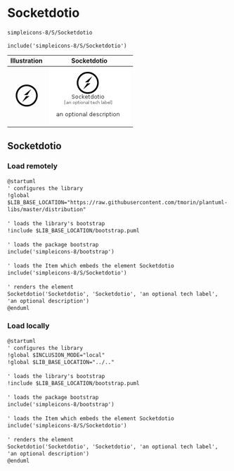 # Socketdotio


```text
simpleicons-8/S/Socketdotio
```

```text
include('simpleicons-8/S/Socketdotio')
```



| Illustration | Socketdotio |
| :---: | :---: |
| ![illustration for Illustration](../../simpleicons-8/S/Socketdotio.png) | ![illustration for Socketdotio](../../simpleicons-8/S/Socketdotio.Local.png) |




## Socketdotio

### Load remotely
```plantuml
@startuml
' configures the library
!global $LIB_BASE_LOCATION="https://raw.githubusercontent.com/tmorin/plantuml-libs/master/distribution"

' loads the library's bootstrap
!include $LIB_BASE_LOCATION/bootstrap.puml

' loads the package bootstrap
include('simpleicons-8/bootstrap')

' loads the Item which embeds the element Socketdotio
include('simpleicons-8/S/Socketdotio')

' renders the element
Socketdotio('Socketdotio', 'Socketdotio', 'an optional tech label', 'an optional description')
@enduml
```

### Load locally
```plantuml
@startuml
' configures the library
!global $INCLUSION_MODE="local"
!global $LIB_BASE_LOCATION="../.."

' loads the library's bootstrap
!include $LIB_BASE_LOCATION/bootstrap.puml

' loads the package bootstrap
include('simpleicons-8/bootstrap')

' loads the Item which embeds the element Socketdotio
include('simpleicons-8/S/Socketdotio')

' renders the element
Socketdotio('Socketdotio', 'Socketdotio', 'an optional tech label', 'an optional description')
@enduml
```

